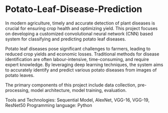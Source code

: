 # Potato-Leaf-Disease-Prediction
In modern agriculture, timely and accurate detection of plant diseases is crucial for ensuring crop health and optimizing yield. This project focuses on developing a customized convolutional neural network (CNN) based system for classifying and predicting  potato leaf diseases.

Potato leaf diseases pose significant challenges to farmers, leading to reduced crop yields and economic losses. Traditional methods for disease identification are often labour-intensive, time-consuming, and require expert knowledge. By leveraging deep learning techniques, the system aims to accurately identify and predict various potato diseases from images of potato leaves.

The primary components of this project include data collection, pre-processing, model architecture, model training, evaluation.

Tools and Technologies: Sequential Model, AlexNet, VGG-16, VGG-19, ResNet50
Programming language: Python
